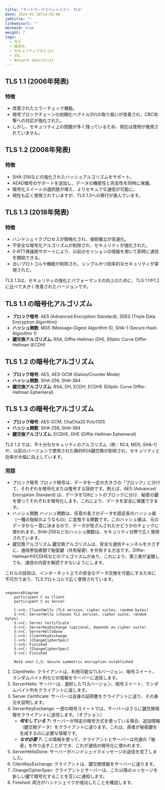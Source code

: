 ```yaml
---
title: "ネットワークスペシャリスト　TLS"
date: 2024-02-18T14:56:00
jobtitle: ""
linkedinurl: ""
mermaid: true
weight: 7
tags:
  - TLS
  - 暗号化
  - セキュリティプロトコル
  - SSL
  - Network Specialist
---
```



## TLS 1.1 (2006年発表)

### 特徴

- 改善されたエラーチェック機能。
- 暗号ブロックチェーンの初期化ベクトル(IV)の取り扱いが改善され、CBC攻撃への対応が強化された。
- しかし、セキュリティ上の問題が多く残っているため、現在は使用が推奨されていません。

## TLS 1.2 (2008年発表)

### 特徴

- SHA-256などの強化されたハッシュアルゴリズムをサポート。
- AEAD暗号のサポートを追加し、データの機密性と完全性を同時に保護。
- 暗号化スイートの選択肢が増え、よりセキュアな通信が可能に。
- 現在も広く使用されていますが、TLS 1.3への移行が進んでいます。

## TLS 1.3 (2018年発表)

### 特徴

- ハンドシェイクプロセスが簡略化され、接続確立が高速化。
- 不安全な暗号化アルゴリズムが削除され、セキュリティが強化された。
- 0-RTT再接続サポートにより、以前のセッションの情報を用いて即時に通信を開始できる。
- 古いプロトコルや機能が削除され、シンプルかつ効率的なセキュリティが実現された。

TLS 1.3は、セキュリティの強化とパフォーマンスの向上のために、TLS 1.1や1.2に比べて大きく改善されたバージョンです。

## TLS 1.1 の暗号化アルゴリズム

- **ブロック暗号**: AES (Advanced Encryption Standard), 3DES (Triple Data Encryption Algorithm)
- **ハッシュ関数**: MD5 (Message-Digest Algorithm 5), SHA-1 (Secure Hash Algorithm 1)
- **鍵交換アルゴリズム**: RSA, Diffie-Hellman (DH), Elliptic Curve Diffie-Hellman (ECDH)

## TLS 1.2 の暗号化アルゴリズム

- **ブロック暗号**: AES, AES-GCM (Galois/Counter Mode)
- **ハッシュ関数**: SHA-256, SHA-384
- **鍵交換アルゴリズム**: RSA, DH, ECDH, ECDHE (Elliptic Curve Diffie-Hellman Ephemeral)

## TLS 1.3 の暗号化アルゴリズム

- **ブロック暗号**: AES-GCM, ChaCha20 Poly1305
- **ハッシュ関数**: SHA-256, SHA-384
- **鍵交換アルゴリズム**: ECDHE, DHE (Diffie-Hellman Ephemeral)

TLS 1.3 では、不十分なセキュリティのアルゴリズム（例：RC4, MD5, SHA-1）や、以前のバージョンで使用された静的RSA鍵交換が削除され、セキュリティと効率が大幅に向上しています。

### 用語

- ブロック暗号
ブロック暗号は、データを一定の大きさの「ブロック」に分けて、それぞれを暗号化または復号する技術です。例えば、AES (Advanced Encryption Standard) は、データを128ビットのブロックに分け、秘密の鍵を使ってそれぞれを暗号化します。これにより、データを安全に保護できます。
- ハッシュ関数
ハッシュ関数は、任意の長さのデータを固定長のハッシュ値（一種の指紋のようなもの）に変換する関数です。このハッシュ値は、元のデータから一意に決まるので、データが改ざんされたかどうかのチェックに使われます。SHA-256などのハッシュ関数は、セキュリティ分野で広く使用されています。
- 鍵交換アルゴリズム
鍵交換アルゴリズムは、安全な通信チャンネルを介さずに、通信参加者間で秘密鍵（共有秘密）を共有する方法です。Diffie-HellmanやECDHEなどのアルゴリズムがあり、これにより、第三者が盗聴しても、通信の内容を解読できないようにします。

これらの技術は、インターネット上での安全なデータ交換を可能にするために不可欠であり、TLSプロトコルで広く使用されています。

```mermaid

sequenceDiagram
    participant C as Client
    participant S as Server

    C->>S: ClientHello (TLS version, cipher suites, random bytes)
    S->>C: ServerHello (chosen TLS version, cipher suite, random bytes)
    S->>C: Server Certificate
    S->>C: ServerKeyExchange (optional, depends on cipher suite)
    S->>C: ServerHelloDone
    C->>S: ClientKeyExchange
    C->>S: [ChangeCipherSpec]
    C->>S: Finished
    S->>C: [ChangeCipherSpec]
    S->>C: Finished

    Note over C,S: Secure symmetric encryption established

```

1. ClientHello: クライアントは、利用可能なTLSバージョン、暗号スイート、ランダムバイト列などの情報をサーバーに送信します。
2. ServerHello: サーバーは、選択したTLSバージョン、暗号スイート、ランダムバイト列をクライアントに返します。
3. Server Certificate: サーバーは自身の証明書をクライアントに送り、その身元を証明します。
4. ServerKeyExchange: 一部の暗号スイートでは、サーバーはさらに鍵交換情報をクライアントに送信します。（オプション）
   - ***何をしている？:*** サーバーが特定の暗号方式を使っている場合、追加情報（鍵交換データ）をクライアントに送ります。これは、両者が秘密鍵を生成するのに必要な情報です。
   - ***なぜ必要？:*** この情報を使って、クライアントとサーバーは共通の「秘密」を作り出すことができ、これが通信の暗号化に使われます。
5. ServerHelloDone: サーバーがハンドシェイクメッセージの送信を完了しました。
6. ClientKeyExchange: クライアントは、鍵交換情報をサーバーに送ります。
7. ChangeCipherSpec: クライアントとサーバーは、これ以降のメッセージを新しい鍵で暗号化することを互いに通知します。
8. Finished: 両方がハンドシェイクが成功したことを確認します。
